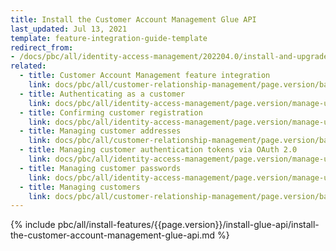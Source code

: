 ```yaml
---
title: Install the Customer Account Management Glue API
last_updated: Jul 13, 2021
template: feature-integration-guide-template
redirect_from:
- /docs/pbc/all/identity-access-management/202204.0/install-and-upgrade/install-the-customer-account-management-glue-api.html
related:
  - title: Customer Account Management feature integration
    link: docs/pbc/all/customer-relationship-management/page.version/base-shop/install-and-upgrade/install-features/install-the-customer-account-management-feature.html
  - title: Authenticating as a customer
    link: docs/pbc/all/identity-access-management/page.version/manage-using-glue-api/glue-api-authenticate-as-a-customer.html
  - title: Confirming customer registration
    link: docs/pbc/all/identity-access-management/page.version/manage-using-glue-api/glue-api-confirm-customer-registration.html
  - title: Managing customer addresses
    link: docs/pbc/all/customer-relationship-management/page.version/base-shop/manage-using-glue-api/customers/glue-api-manage-customer-addresses.html
  - title: Managing customer authentication tokens via OAuth 2.0
    link: docs/pbc/all/identity-access-management/page.version/manage-using-glue-api/glue-api-manage-customer-authentication-tokens-via-oauth-2.0.html
  - title: Managing customer passwords
    link: docs/pbc/all/identity-access-management/page.version/manage-using-glue-api/glue-api-manage-customer-passwords.html
  - title: Managing customers
    link: docs/pbc/all/customer-relationship-management/page.version/base-shop/manage-using-glue-api/customers/glue-api-manage-customers.html
---
```



{% include pbc/all/install-features/{{page.version}}/install-glue-api/install-the-customer-account-management-glue-api.md %} <!-- To edit, see /_includes/pbc/all/install-features/202311.0/install-glue-api/install-the-customer-account-management-glue-api.md -->
